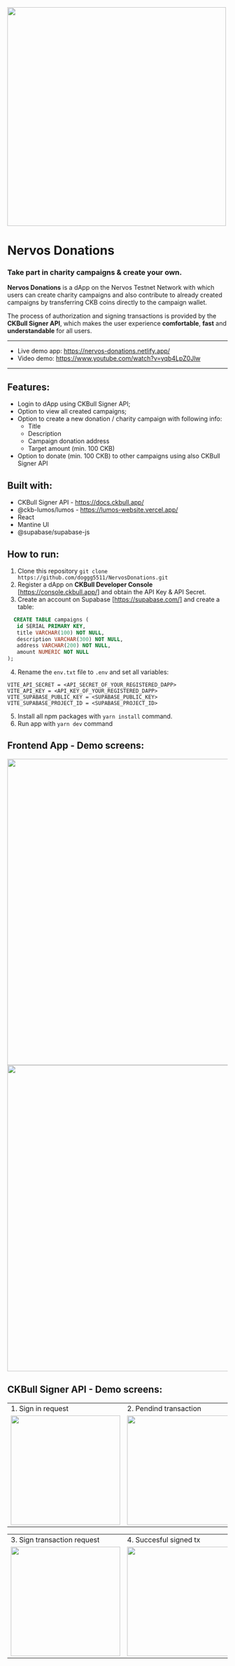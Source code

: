 <img src="https://github.com/doggg5511/NervosDonations/assets/123064471/88fe09b8-ca84-43f7-92e6-56f2ee7efe01" width="500px">

# Nervos Donations

### Take part in charity campaigns & create your own.

**Nervos Donations** is a dApp on the Nervos Testnet Network with which users can create charity campaigns and also contribute to already created campaigns by transferring CKB coins directly to the campaign wallet.

The process of authorization and signing transactions is provided by the **CKBull Signer API**, which makes the user experience **comfortable**, **fast** and **understandable** for all users.

--------

- Live demo app: https://nervos-donations.netlify.app/
- Video demo: https://www.youtube.com/watch?v=yqb4LpZ0Jlw
  
--------

## Features:

- Login to dApp using CKBull Signer API;
- Option to view all created campaigns;
- Option to create a new donation / charity campaign with following info:
    - Title
    - Description
    - Campaign donation address
    - Target amount (min. 100 CKB)
- Option to donate (min. 100 CKB) to other campaigns using also CKBull Signer API

  
## Built with:

- CKBull Signer API - https://docs.ckbull.app/
- @ckb-lumos/lumos - https://lumos-website.vercel.app/
- React
- Mantine UI
- @supabase/supabase-js


## How to run:

1. Clone this repository `git clone https://github.com/doggg5511/NervosDonations.git`
2. Register a dApp on **CKBull Developer Console** [https://console.ckbull.app/] and obtain the API Key & API Secret.
3. Create an account on Supabase [https://supabase.com/] and create a table:
```sql
  CREATE TABLE campaigns (
   id SERIAL PRIMARY KEY,
   title VARCHAR(100) NOT NULL,
   description VARCHAR(300) NOT NULL,
   address VARCHAR(200) NOT NULL,
   amount NUMERIC NOT NULL
);
```

4. Rename the `env.txt` file to `.env` and set all variables:
```
VITE_API_SECRET = <API_SECRET_OF_YOUR_REGISTERED_DAPP>
VITE_API_KEY = <API_KEY_OF_YOUR_REGISTERED_DAPP>
VITE_SUPABASE_PUBLIC_KEY = <SUPABASE_PUBLIC_KEY>
VITE_SUPABASE_PROJECT_ID = <SUPABASE_PROJECT_ID>
```

5. Install all npm packages with `yarn install` command.
6. Run app with `yarn dev` command

## Frontend App - Demo screens:

<img src="https://github.com/doggg5511/NervosDonations/assets/123064471/c9aba8cf-4640-4077-a53c-6909dd21b359" width="700px">
<img src="https://github.com/doggg5511/NervosDonations/assets/123064471/1061ab6d-d114-4bdc-85cf-1d1b7fa7836f" width="700px">

## CKBull Signer API - Demo screens:

<table>
  <tr>
    <td>1. Sign in request</td>
    <td>2. Pendind transaction</td>
  </tr>
  
  <tr>
    <td><img src="https://github.com/doggg5511/NervosDonations/assets/123064471/e8459a46-3b53-4518-9016-ac1c66587c30" width="250px"></td>
    <td><img src="https://github.com/doggg5511/NervosDonations/assets/123064471/58efd323-2543-4bd5-8562-604c3feb6a00" width="250px"></td>
  </tr>
</table>

<table>
  <tr>
    <td>3. Sign transaction request</td>
    <td>4. Succesful signed tx</td>
  </tr>

  <tr>
    <td><img src="https://github.com/doggg5511/NervosDonations/assets/123064471/f9dbe481-edcc-4e6d-a42b-1889cdf2655c" width="250px"></td>
    <td><img src="https://github.com/doggg5511/NervosDonations/assets/123064471/2e807301-a342-472b-bd52-ae7dc1c0a131" width="250px"></td>
  </tr>
</table>
